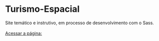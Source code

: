 # Turismo-Espacial
Site temático e instrutivo, em processo de desenvolvimento com o Sass.
<br><br>
[Acessar a página: ](https://marinsantos.github.io/Space-tourism/)
